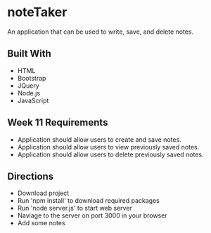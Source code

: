 # noteTaker
 An application that can be used to write, save, and delete notes.

## Built With

* HTML
* Bootstrap
* JQuery
* Node.js
* JavaScript


## Week 11 Requirements

* Application should allow users to create and save notes.
* Application should allow users to view previously saved notes.
* Application should allow users to delete previously saved notes.


## Directions

* Download project
* Run 'npm install' to download required packages
* Run 'node server.js' to start web server
* Naviage to the server on port 3000 in your browser
* Add some notes